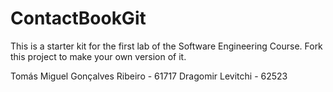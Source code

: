 # ContactBookGit
This is a starter kit for the first lab of the Software Engineering Course.
Fork this project to make your own version of it.

Tomás Miguel Gonçalves Ribeiro - 61717
Dragomir Levitchi - 62523
